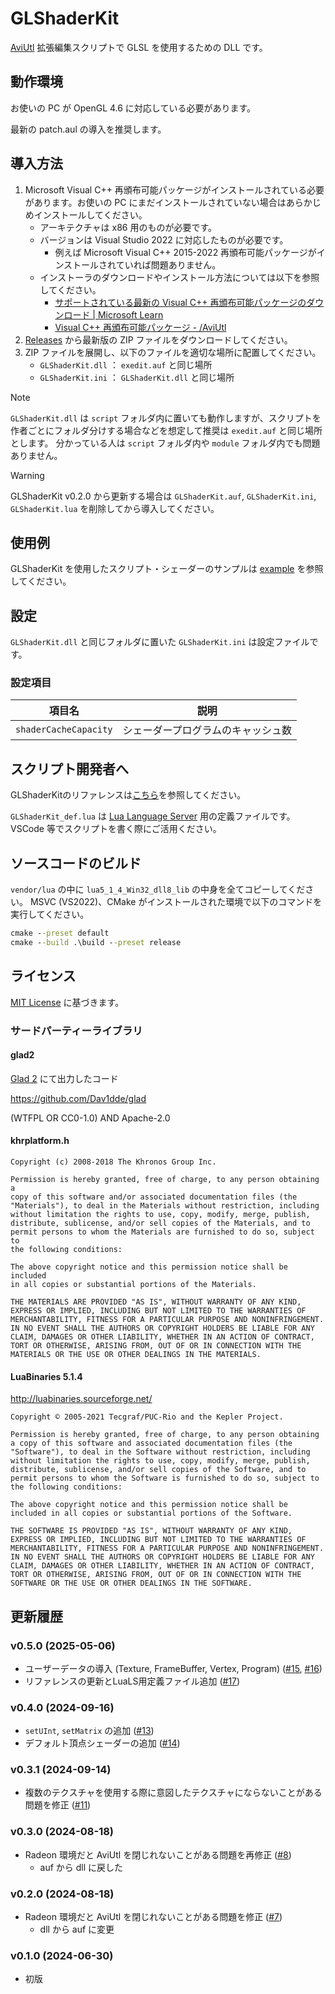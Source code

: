 # GLShaderKit

[AviUtl](http://spring-fragrance.mints.ne.jp/aviutl/)
拡張編集スクリプトで GLSL を使用するための DLL です。

## 動作環境

お使いの PC が OpenGL 4.6 に対応している必要があります。

最新の patch.aul の導入を推奨します。

## 導入方法

1. Microsoft Visual C++ 再頒布可能パッケージがインストールされている必要があります。お使いの PC にまだインストールされていない場合はあらかじめインストールしてください。
   - アーキテクチャは x86 用のものが必要です。
   - バージョンは Visual Studio 2022 に対応したものが必要です。
     - 例えば Microsoft Visual C++ 2015-2022 再頒布可能パッケージがインストールされていれば問題ありません。
   - インストーラのダウンロードやインストール方法については以下を参照してください。
     - [サポートされている最新の Visual C++ 再頒布可能パッケージのダウンロード | Microsoft Learn](https://learn.microsoft.com/ja-JP/cpp/windows/latest-supported-vc-redist?view=msvc-170)
     - [Visual C++ 再頒布可能パッケージ - /AviUtl](https://scrapbox.io/aviutl/Visual_C++_%E5%86%8D%E9%A0%92%E5%B8%83%E5%8F%AF%E8%83%BD%E3%83%91%E3%83%83%E3%82%B1%E3%83%BC%E3%82%B8)
2. [Releases](https://github.com/karoterra/aviutl-GLShaderKit/releases/)
   から最新版の ZIP ファイルをダウンロードしてください。
3. ZIP ファイルを展開し、以下のファイルを適切な場所に配置してください。
   - `GLShaderKit.dll` ： `exedit.auf` と同じ場所
   - `GLShaderKit.ini` ： `GLShaderKit.dll` と同じ場所

> [!NOTE]
> `GLShaderKit.dll` は `script` フォルダ内に置いても動作しますが、スクリプトを作者ごとにフォルダ分けする場合などを想定して推奨は `exedit.auf` と同じ場所とします。
> 分かっている人は `script` フォルダ内や `module` フォルダ内でも問題ありません。

> [!WARNING]
> GLShaderKit v0.2.0 から更新する場合は `GLShaderKit.auf`, `GLShaderKit.ini`, `GLShaderKit.lua` を削除してから導入してください。

## 使用例

GLShaderKit を使用したスクリプト・シェーダーのサンプルは [example](example) を参照してください。

## 設定

`GLShaderKit.dll` と同じフォルダに置いた `GLShaderKit.ini` は設定ファイルです。

### 設定項目
| 項目名                | 説明                               |
| --------------------- | ---------------------------------- |
| `shaderCacheCapacity` | シェーダープログラムのキャッシュ数 |

## スクリプト開発者へ

GLShaderKitのリファレンスは[こちら](/docs/api/README.md)を参照してください。

`GLShaderKit_def.lua` は [Lua Language Server](https://github.com/luals/lua-language-server) 用の定義ファイルです。
VSCode 等でスクリプトを書く際にご活用ください。

## ソースコードのビルド

`vendor/lua` の中に `lua5_1_4_Win32_dll8_lib` の中身を全てコピーしてください。
MSVC (VS2022)、CMake がインストールされた環境で以下のコマンドを実行してください。

```cmd
cmake --preset default
cmake --build .\build --preset release
```

## ライセンス

[MIT License](LICENSE) に基づきます。

### サードパーティーライブラリ

#### glad2

[Glad 2](https://gen.glad.sh) にて出力したコード

https://github.com/Dav1dde/glad

(WTFPL OR CC0-1.0) AND Apache-2.0

#### khrplatform.h

```
Copyright (c) 2008-2018 The Khronos Group Inc.

Permission is hereby granted, free of charge, to any person obtaining a
copy of this software and/or associated documentation files (the
"Materials"), to deal in the Materials without restriction, including
without limitation the rights to use, copy, modify, merge, publish,
distribute, sublicense, and/or sell copies of the Materials, and to
permit persons to whom the Materials are furnished to do so, subject to
the following conditions:

The above copyright notice and this permission notice shall be included
in all copies or substantial portions of the Materials.

THE MATERIALS ARE PROVIDED "AS IS", WITHOUT WARRANTY OF ANY KIND,
EXPRESS OR IMPLIED, INCLUDING BUT NOT LIMITED TO THE WARRANTIES OF
MERCHANTABILITY, FITNESS FOR A PARTICULAR PURPOSE AND NONINFRINGEMENT.
IN NO EVENT SHALL THE AUTHORS OR COPYRIGHT HOLDERS BE LIABLE FOR ANY
CLAIM, DAMAGES OR OTHER LIABILITY, WHETHER IN AN ACTION OF CONTRACT,
TORT OR OTHERWISE, ARISING FROM, OUT OF OR IN CONNECTION WITH THE
MATERIALS OR THE USE OR OTHER DEALINGS IN THE MATERIALS.
```

#### LuaBinaries 5.1.4

http://luabinaries.sourceforge.net/

```
Copyright © 2005-2021 Tecgraf/PUC-Rio and the Kepler Project.

Permission is hereby granted, free of charge, to any person obtaining a copy of this software and associated documentation files (the "Software"), to deal in the Software without restriction, including without limitation the rights to use, copy, modify, merge, publish, distribute, sublicense, and/or sell copies of the Software, and to permit persons to whom the Software is furnished to do so, subject to the following conditions:

The above copyright notice and this permission notice shall be included in all copies or substantial portions of the Software.

THE SOFTWARE IS PROVIDED "AS IS", WITHOUT WARRANTY OF ANY KIND, EXPRESS OR IMPLIED, INCLUDING BUT NOT LIMITED TO THE WARRANTIES OF MERCHANTABILITY, FITNESS FOR A PARTICULAR PURPOSE AND NONINFRINGEMENT. IN NO EVENT SHALL THE AUTHORS OR COPYRIGHT HOLDERS BE LIABLE FOR ANY CLAIM, DAMAGES OR OTHER LIABILITY, WHETHER IN AN ACTION OF CONTRACT, TORT OR OTHERWISE, ARISING FROM, OUT OF OR IN CONNECTION WITH THE SOFTWARE OR THE USE OR OTHER DEALINGS IN THE SOFTWARE.
```

## 更新履歴

### v0.5.0 (2025-05-06)
- ユーザーデータの導入 (Texture, FrameBuffer, Vertex, Program) ([#15](https://github.com/karoterra/aviutl-GLShaderKit/pull/15), [#16](https://github.com/karoterra/aviutl-GLShaderKit/pull/16))
- リファレンスの更新とLuaLS用定義ファイル追加 ([#17](https://github.com/karoterra/aviutl-GLShaderKit/pull/17))

### v0.4.0 (2024-09-16)
- `setUInt`, `setMatrix` の追加 ([#13](https://github.com/karoterra/aviutl-GLShaderKit/pull/13))
- デフォルト頂点シェーダーの追加 ([#14](https://github.com/karoterra/aviutl-GLShaderKit/pull/14))

### v0.3.1 (2024-09-14)
- 複数のテクスチャを使用する際に意図したテクスチャにならないことがある問題を修正 ([#11](https://github.com/karoterra/aviutl-GLShaderKit/pull/11))

### v0.3.0 (2024-08-18)
- Radeon 環境だと AviUtl を閉じれないことがある問題を再修正 ([#8](https://github.com/karoterra/aviutl-GLShaderKit/pull/8))
  - auf から dll に戻した

### v0.2.0 (2024-08-18)
- Radeon 環境だと AviUtl を閉じれないことがある問題を修正 ([#7](https://github.com/karoterra/aviutl-GLShaderKit/pull/7))
  - dll から auf に変更

### v0.1.0 (2024-06-30)
- 初版

